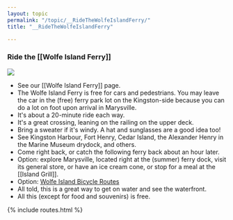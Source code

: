 ```yaml
---
layout: topic
permalink: "/topic/__RideTheWolfeIslandFerry/"
title: "__RideTheWolfeIslandFerry"

---
```


<h3> Ride the [[Wolfe Island Ferry]]</h3><a href="http://K7Waterfront.org/Topic/WolfeIslandFerry"><img src="http://K7Waterfront.org/Images/WolfeIslandFerryHighwayMap.jpg" class="floatright image1px"></a>
<ul>
<li> See our [[Wolfe Island Ferry]] page.
<li> The Wolfe Island Ferry is free for cars and pedestrians.  You may leave the car in the (free) ferry park lot on the Kingston-side because you can do a lot on foot upon arrival in Marysville.
<li> It's about a 20-minute ride each way.
<li> It's a great crossing, leaning on the railing on the upper deck.
<li> Bring a sweater if it's windy. A hat and sunglasses are a good idea too!
<li> See Kingston Harbour, Fort Henry, Cedar Island, the Alexander Henry in the Marine Museum drydock, and others.
<li> Come right back, or catch the following ferry back about an hour later.
<li> Option: explore Marysville, located right at the (summer) ferry dock, visit its general store, or have an ice cream cone, or stop for a meal at the [[Island Grill]].
<li> Option: <a href="http://www.wolfeisland.com/mtarchives/000137.php">Wolfe Island Bicycle Routes</a>
<li> All told, this is a  great way to get on water and see the waterfront.
<li> All this (except for food and souvenirs) is free.
</ul>

{% include routes.html %}
